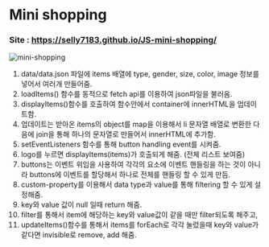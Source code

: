 # Mini shopping
### Site : https://selly7183.github.io/JS-mini-shopping/
![mini-shopping](https://user-images.githubusercontent.com/88068412/211608194-ea39822b-9465-461f-92c7-9c81a1a80b85.png)

1. data/data.json 파일에 items 배열에 type, gender, size, color, image 정보를 넣어서 여러개 만들어줌.
2. loadItems() 함수를 동적으로 fetch api를 이용하여 json파일을 불러옴.
3. displayItems()함수를 호출하여 함수안에서 container에 innerHTML을 업데이트함.
4. 업데이트는 받아온 items의 object를 map을 이용해서 li 문자열 배열로 변환한 다음에 join을 통해 하나의 문자열로 만들어서 innerHTML에 추가함.
5. setEventListeners 함수를 통해 button handling event를 시켜줌.
6. logo를 누르면 displayItems(items)가 호출되게 해줌. (전체 리스트 보여줌)
7. buttons는 이벤트 위임을 사용하여 각각의 요소에 이벤트 핸들링을 하는 것이 아니라 buttons에 이벤트를 할당해서 하나로 전체를 핸들링 할 수 있게 만듬.
8. custom-property를 이용해서 data type과 value를 통해 filtering 할 수 있게 설정해줌.
9. key와 value 값이 null 일때 return 해줌.
10. filter를 통해서 item에 해당하는 key와 value값이 같을 때만 filter되도록 해주고,
11. updateItems()함수를 통해서 items를 forEach로 각각 눌렀을때 key와 value가 같다면 invisible로 remove, add 해줌.
